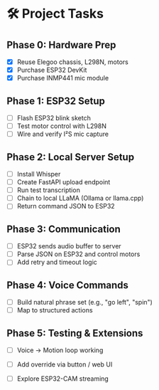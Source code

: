 # 🛠️ Project Tasks

## Phase 0: Hardware Prep
- [x] Reuse Elegoo chassis, L298N, motors
- [x] Purchase ESP32 DevKit
- [x] Purchase INMP441 mic module

## Phase 1: ESP32 Setup
- [ ] Flash ESP32 blink sketch
- [ ] Test motor control with L298N
- [ ] Wire and verify I²S mic capture

## Phase 2: Local Server Setup
- [ ] Install Whisper
- [ ] Create FastAPI upload endpoint
- [ ] Run test transcription
- [ ] Chain to local LLaMA (Ollama or llama.cpp)
- [ ] Return command JSON to ESP32

## Phase 3: Communication
- [ ] ESP32 sends audio buffer to server
- [ ] Parse JSON on ESP32 and control motors
- [ ] Add retry and timeout logic

## Phase 4: Voice Commands
- [ ] Build natural phrase set (e.g., "go left", "spin")
- [ ] Map to structured actions

## Phase 5: Testing & Extensions
- [ ] Voice → Motion loop working
- [ ] Add override via button / web UI
- [ ] Explore ESP32-CAM streaming

